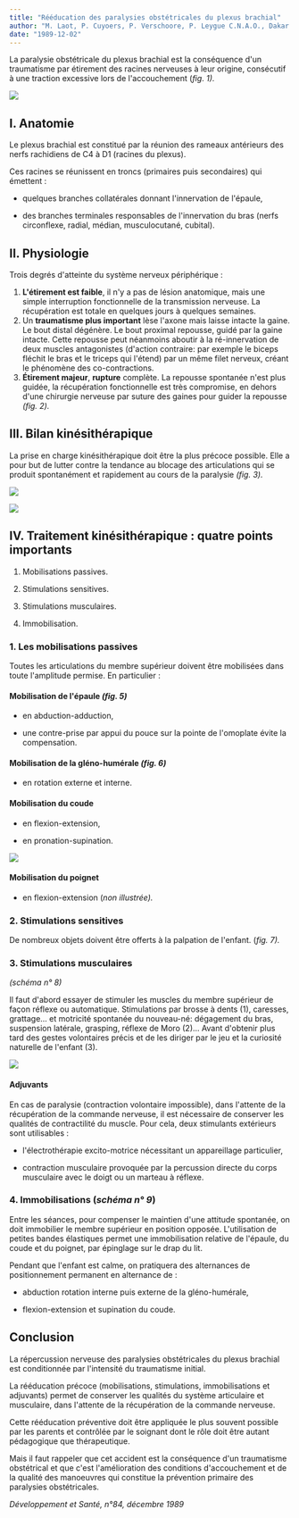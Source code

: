 ```yaml
---
title: "Rééducation des paralysies obstétricales du plexus brachial"
author: "M. Laot, P. Cuyoers, P. Verschoore, P. Leygue C.N.A.O., Dakar."
date: "1989-12-02"
---
```


La paralysie obstétricale du plexus brachial est la conséquence d'un traumatisme par étirement des racines nerveuses à leur origine, consécutif à une traction excessive lors de l'accouchement (*fig*. *1).*

![](i402-1.jpg)

## I. Anatomie

Le plexus brachial est constitué par la réunion des rameaux antérieurs des nerfs rachidiens de C4 à D1 (racines du plexus).

Ces racines se réunissent en troncs (primaires puis secondaires) qui émettent :

- quelques branches collatérales donnant l'innervation de l'épaule,

- des branches terminales responsables de l'innervation du bras (nerfs circonflexe, radial, médian, musculocutané, cubital).

## II. Physiologie

Trois degrés d'atteinte du système nerveux périphérique :

1.  **L'étirement est faible**, il n'y a pas de lésion anatomique, mais une simple interruption fonctionnelle de la transmission nerveuse. La récupération est totale en quelques jours à quelques semaines.
2.  Un **traumatisme plus important** lèse l'axone mais laisse intacte la gaine. Le bout distal dégénère. Le bout proximal repousse, guidé par la gaine intacte. Cette repousse peut néanmoins aboutir à la ré-innervation de deux muscles antagonistes (d'action contraire: par exemple le biceps fléchit le bras et le triceps qui l'étend) par un même filet nerveux, créant le phénomène des co-contractions.
3.  **Étirement majeur**, **rupture** complète. La repousse spontanée n'est plus guidée, la récupération fonctionnelle est très compromise, en dehors d'une chirurgie nerveuse par suture des gaines pour guider la repousse *(fig. 2).*

## III. Bilan kinésithérapique

La prise en charge kinésithérapique doit être la plus précoce possible. Elle a pour but de lutter contre la tendance au blocage des articulations qui se produit spontanément et rapidement au cours de la paralysie *(fig. 3).*

![](i402-2.jpg)

![](i402-3.jpg)

## IV. Traitement kinésithérapique : quatre points importants

1.  Mobilisations passives.

2.  Stimulations sensitives.

3.  Stimulations musculaires.

4.  Immobilisation.

### 1. Les mobilisations passives

Toutes les articulations du membre supérieur doivent être mobilisées dans toute l'amplitude permise. En particulier :

#### Mobilisation de l'épaule *(fig. 5)*

- en abduction-adduction,

- une contre-prise par appui du pouce sur la pointe de l'omoplate évite la compensation.

#### Mobilisation de la gléno-humérale *(fig. 6)*

- en rotation externe et interne.

#### Mobilisation du coude

- en flexion-extension,

- en pronation-supination.

![](i402-4.jpg)

#### Mobilisation du poignet

- en flexion-extension (*non* *illustrée).*

### 2. Stimulations sensitives

De nombreux objets doivent être offerts à la palpation de l'enfant. (*fig. 7).*

### 3. Stimulations musculaires

*(schéma n° 8)*

Il faut d'abord essayer de stimuler les muscles du membre supérieur de façon réflexe ou automatique. Stimulations par brosse à dents (1), caresses, grattage... et motricité spontanée du nouveau-né: dégagement du bras, suspension latérale, grasping, réflexe de Moro (2)... Avant d'obtenir plus tard des gestes volontaires précis et de les diriger par le jeu et la curiosité naturelle de l'enfant (3).

![](i402-5.jpg)

#### Adjuvants

En cas de paralysie (contraction volontaire impossible), dans l'attente de la récupération de la commande nerveuse, il est nécessaire de conserver les qualités de contractilité du muscle. Pour cela, deux stimulants extérieurs sont utilisables :

- l'électrothérapie excito-motrice nécessitant un appareillage particulier,

- contraction musculaire provoquée par la percussion directe du corps musculaire avec le doigt ou un marteau à réflexe.

### 4. Immobilisations (*schéma n° 9*)

Entre les séances, pour compenser le maintien d'une attitude spontanée, on doit immobilier le membre supérieur en position opposée. L'utilisation de petites bandes élastiques permet une immobilisation relative de l'épaule, du coude et du poignet, par épinglage sur le drap du lit.

Pendant que l'enfant est calme, on pratiquera des alternances de positionnement permanent en alternance de :

- abduction rotation interne puis externe de la gléno-humérale,

- flexion-extension et supination du coude.

## Conclusion

La répercussion nerveuse des paralysies obstétricales du plexus brachial est conditionnée par l'intensité du traumatisme initial.

La rééducation précoce (mobilisations, stimulations, immobilisations et adjuvants) permet de conserver les qualités du système articulaire et musculaire, dans l'attente de la récupération de la commande nerveuse.

Cette rééducation préventive doit être appliquée le plus souvent possible par les parents et contrôlée par le soignant dont le rôle doit être autant pédagogique que thérapeutique.

Mais il faut rappeler que cet accident est la conséquence d'un traumatisme obstétrical et que c'est l'amélioration des conditions d'accouchement et de la qualité des manoeuvres qui constitue la prévention primaire des paralysies obstétricales.

*Développement et Santé, n°84, décembre 1989*
